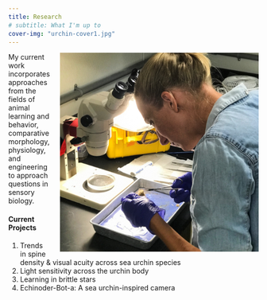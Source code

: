 ```yaml
---
title: Research
# subtitle: What I'm up to
cover-img: "urchin-cover1.jpg"
---
```


<img style="float: right; padding-left: 20px;" width="400" src="/urchin_benchwork.JPG">

My current work incorporates approaches from the fields of animal learning and behavior, comparative morphology, physiology, and engineering to approach questions in sensory biology.

#### Current Projects

1. Trends in spine density & visual acuity across sea urchin species
2. Light sensitivity across the urchin body
3. Learning in brittle stars
4. Echinoder-Bot-a: A sea urchin-inspired camera
